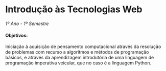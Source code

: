 # Introdução às Tecnologias Web
*1º Ano - 1º Semestre*

#### Objetivos: 

Iniciação à aquisição de pensamento computacional através da resolução de problemas com recurso a algoritmos e métodos de programação básicos, e através da aprendizagem introdutória de uma linguagem de programação imperativa veicular, que no caso é a linguagem Python.
